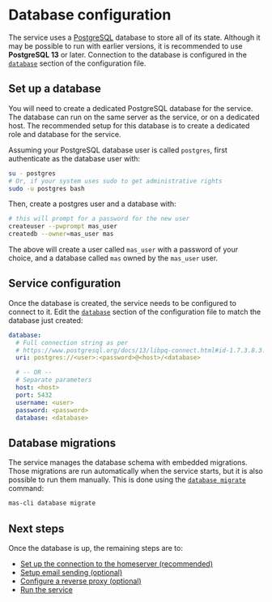 # Database configuration

The service uses a [PostgreSQL](https://www.postgresql.org/) database to store all of its state.
Although it may be possible to run with earlier versions, it is recommended to use **PostgreSQL 13** or later.
Connection to the database is configured in the [`database`](../usage/configuration.md#database) section of the configuration file.

## Set up a database

You will need to create a dedicated PostgreSQL database for the service.
The database can run on the same server as the service, or on a dedicated host.
The recommended setup for this database is to create a dedicated role and database for the service.

Assuming your PostgreSQL database user is called `postgres`, first authenticate as the database user with:

```sh
su - postgres
# Or, if your system uses sudo to get administrative rights
sudo -u postgres bash
```

Then, create a postgres user and a database with:

```sh
# this will prompt for a password for the new user
createuser --pwprompt mas_user
createdb --owner=mas_user mas
```

The above will create a user called `mas_user` with a password of your choice, and a database called `mas` owned by the `mas_user` user.

## Service configuration

Once the database is created, the service needs to be configured to connect to it.
Edit the [`database`](../usage/configuration.md#database) section of the configuration file to match the database just created:

```yaml
database:
  # Full connection string as per
  # https://www.postgresql.org/docs/13/libpq-connect.html#id-1.7.3.8.3.6
  uri: postgres://<user>:<password>@<host>/<database>

  # -- OR --
  # Separate parameters
  host: <host>
  port: 5432
  username: <user>
  password: <password>
  database: <database>
```

## Database migrations

The service manages the database schema with embedded migrations.
Those migrations are run automatically when the service starts, but it is also possible to run them manually.
This is done using the [`database migrate`](../usage/cli/database.md#database-migrate) command:

```sh
mas-cli database migrate
```

## Next steps

Once the database is up, the remaining steps are to:

 - [Set up the connection to the homeserver (recommended)](./homeserver.md)
 - [Setup email sending (optional)](../usage/configuration.md#email)
 - [Configure a reverse proxy (optional)](./reverse-proxy.md)
 - [Run the service](./running.md)
